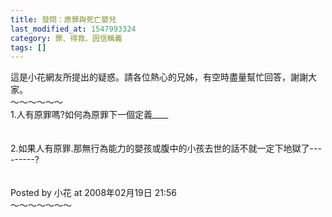 ```yaml
---
title: 發問：原罪與死亡嬰兒
last_modified_at: 1547993324
category: 罪、得救、因信稱義
tags: []
---
```


這是小花網友所提出的疑惑。請各位熱心的兄姊，有空時盡量幫忙回答，謝謝大家。<br><!--more-->～～～～～～<br>1.人有原罪嗎?如何為原罪下一個定義____<br><br><br>2.如果人有原罪.那無行為能力的嬰孩或腹中的小孩去世的話不就一定下地獄了---------?<br><br><br>Posted by 小花 at 2008年02月19日 21:56 <br>～～～～～～～<br>
